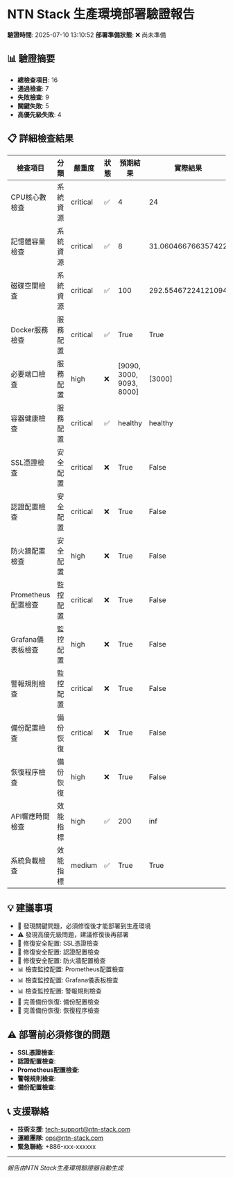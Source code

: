 
# NTN Stack 生產環境部署驗證報告

**驗證時間**: 2025-07-10 13:10:52
**部署準備狀態**: ❌ 尚未準備

## 📊 驗證摘要

- **總檢查項目**: 16
- **通過檢查**: 7
- **失敗檢查**: 9
- **關鍵失敗**: 5
- **高優先級失敗**: 4

## 📋 詳細檢查結果

| 檢查項目 | 分類 | 嚴重度 | 狀態 | 預期結果 | 實際結果 | 訊息 |
|----------|------|--------|------|----------|----------|------|
| CPU核心數檢查 | 系統資源 | critical | ✅ | 4 | 24 |  |
| 記憶體容量檢查 | 系統資源 | critical | ✅ | 8 | 31.060466766357422 |  |
| 磁碟空間檢查 | 系統資源 | critical | ✅ | 100 | 292.55467224121094 |  |
| Docker服務檢查 | 服務配置 | critical | ✅ | True | True |  |
| 必要端口檢查 | 服務配置 | high | ❌ | [9090, 3000, 9093, 8000] | [3000] |  |
| 容器健康檢查 | 服務配置 | critical | ✅ | healthy | healthy |  |
| SSL憑證檢查 | 安全配置 | critical | ❌ | True | False |  |
| 認證配置檢查 | 安全配置 | critical | ❌ | True | False |  |
| 防火牆配置檢查 | 安全配置 | high | ❌ | True | False |  |
| Prometheus配置檢查 | 監控配置 | critical | ❌ | True | False |  |
| Grafana儀表板檢查 | 監控配置 | high | ❌ | True | False |  |
| 警報規則檢查 | 監控配置 | critical | ❌ | True | False |  |
| 備份配置檢查 | 備份恢復 | critical | ❌ | True | False |  |
| 恢復程序檢查 | 備份恢復 | high | ❌ | True | False |  |
| API響應時間檢查 | 效能指標 | high | ✅ | 200 | inf |  |
| 系統負載檢查 | 效能指標 | medium | ✅ | True | True |  |

## 💡 建議事項

- 🚨 發現關鍵問題，必須修復後才能部署到生產環境
- ⚠️ 發現高優先級問題，建議修復後再部署
- 🔐 修復安全配置: SSL憑證檢查
- 🔐 修復安全配置: 認證配置檢查
- 🔐 修復安全配置: 防火牆配置檢查
- 📊 檢查監控配置: Prometheus配置檢查
- 📊 檢查監控配置: Grafana儀表板檢查
- 📊 檢查監控配置: 警報規則檢查
- 💾 完善備份恢復: 備份配置檢查
- 💾 完善備份恢復: 恢復程序檢查

## ⚠️ 部署前必須修復的問題

- **SSL憑證檢查**: 
- **認證配置檢查**: 
- **Prometheus配置檢查**: 
- **警報規則檢查**: 
- **備份配置檢查**: 

## 📞 支援聯絡

- **技術支援**: tech-support@ntn-stack.com
- **運維團隊**: ops@ntn-stack.com
- **緊急聯絡**: +886-xxx-xxxxxx

---
*報告由NTN Stack生產環境驗證器自動生成*
